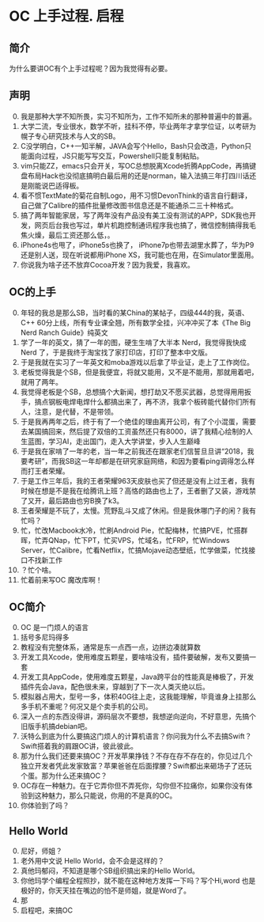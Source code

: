 # OC 上手过程. 启程
## 简介
为什么要讲OC有个上手过程呢？因为我觉得有必要。

## 声明
0. 我是那种大学不知所畏，实习不知所为，工作不知所未的那种普遍中的普遍。
0. 大学二流，专业很水，数学不听，挂科不停，毕业两年才拿学位证，以考研为幌子专心研究技术与人文的SB。
0. C没学明白，C++一知半解，JAVA会写个Hello，Bash只会改造，Python只能面向过程，JS只能写写交互，Powershell只能复制粘贴。
0. vim只能ZZ，emacs只会开关，写OC总想脱离Xcode折腾AppCode，再搞键盘布局Hack也没彻底搞明白最后用的还是norman，输入法搞三年打四川话还是刚能说巴适得板。
0. 看不惯TextMate的菊花自制Logo，用不习惯DevonThink的语言自行翻译，自己做了Calibre的插件批量修改图书信息还是不能通杀二三十种格式。
0. 搞了两年智能家居，写了两年没有产品没有美工没有测试的APP，SDK我也开发，网页后台我也写过，单片机跑控制通讯程序我也搞了，微信控制搞得我毛焦火燥，最后工资还那么低，。
0. iPhone4s也甩了，iPhone5s也换了， iPhone7p也带去湖里水葬了，华为P9还是别人送，现在听说都用iPhone XS，我可能也在用，在Simulator里面用。
0. 你说我为啥子还不放弃Cocoa开发？因为我爱，我喜欢。

## OC的上手
0. 年轻的我总是那么SB，当时看的某China的某帖子，四级444的我，英语、C++ 60分上线，所有专业课全翘，所有数学全挂，兴冲冲买了本《The Big Nerd Ranch Guide》纯英文
0. 学了一年的英文，猜了一年的图，硬生生啃了大半本 Nerd，我觉得我快成 Nerd 了，于是我终于淘宝找了家打印店，打印了整本中文版。
0. 于是我就在实习了一年英文和moba游戏以后拿了毕业证，走上了工作岗位。
0. 老板觉得我是个SB，但是我便宜，将就又能用，又不是不能用，那就用着吧，就用了两年。
0. 我觉得老板是个SB，总想搞个大新闻，想打劫又不愿买武器，总觉得用用扳手，搞点钢板电焊电焊什么都搞出来了，再不济，我拿个板砖能代替你们所有人，注意，是代替，不是带领。
0. 于是我再两年之后，终于有了一个绝佳的理由离开公司，有了个小混蛋，需要去某国搞回来，然后提了双倍的工资虽然还只有8000，讲了我精心绘制的人生蓝图，学习AI，走出国门，走入大学讲堂，步入人生巅峰
0. 于是我在家啃了一年的老，当一年之前我还在跟家老们信誓旦旦讲“2018，我要考研”，而我SB这一年却都是在研究家庭网络，和因为要看ping调得怎么样而打王者荣耀。
0. 于是工作三年后，我的王者荣耀963天皮肤也买了但还是没有上过王者，我有时候在想是不是我在给腾讯上班？高恪的路由也上了，王者删了又装，游戏禁了又开，最后路由也穷B换了k3。
0. 王者荣耀是不玩了，太慢。荒野乱斗又成了休闲。但是我休哪门子的闲？我有忙吗？
0. 忙，忙改Macbook水冷，忙刷Android Pie，忙配梅林，忙搞PVE，忙搭群晖，忙弄QNap，忙下PT，忙买VPS，忙域名，忙FRP，忙Windows Server，忙Calibre，忙看Netflix，忙搞Mojave动态壁纸，忙学做菜，忙找接口不找新工作
0. ？忙个啥。
0. 忙着前来写OC 魔改库啊！

## OC简介
0. OC 是一门烦人的语言
0. 括号多尼玛得多
0. 教程没有完整体系，通常是东一点西一点，边拼边凑就算数
0. 开发工具Xcode，使用难度五颗星，要啥啥没有，插件要破解，发布又要搞一套
0. 开发工具AppCode，使用难度五颗星，Java跨平台的性能真是棒极了，开发插件先会Java，配色很未来，穿越到了下一次人类灭绝以后。
0. 模拟器占用大，型号一多，体积40G往上走，这我能理解，毕竟谁身上挂那么多手机不重呢？何况又是个卖手机的公司。
0. 深入一点的东西没得讲，源码层次不要想，我想逆向逆向，不好意思，先搞个旧版手机搞debian吧。
0. 沃特么到底为什么要搞这门烦人的计算机语言？你问我为什么不去搞Swift？Swift搭着我的肩跟OC讲，彼此彼此。
0. 那为什么我们还要来搞OC？开发苹果挣钱？不存在存不存在的，你见过几个独立开发者凭此发家致富？苹果爸爸在后面撑腰？Swift都出来砸场子了还玩个蛋。那为什么还来搞OC？
0. OC存在一种魅力。在于它弄你但不弄死你，勾你但不拉痛你，如果你没有体验到这种魅力，那么只能说，你用的不是真的OC。
0. 你体验到了吗？

## Hello World
0. 尼好，师姐？
0. 老外用中文说 Hello World，会不会是这样的？
0. 真他玛郁闷，不知道是哪个SB组织搞出来的Hello World。
0. 你他玛学个编程全程照抄，就不能在这种地方发挥一下吗？写个Hi,word 也是极好的，你天天挂在嘴边的怕不是师姐，就是Word了。
0. 那
0. 启程吧，来搞OC
